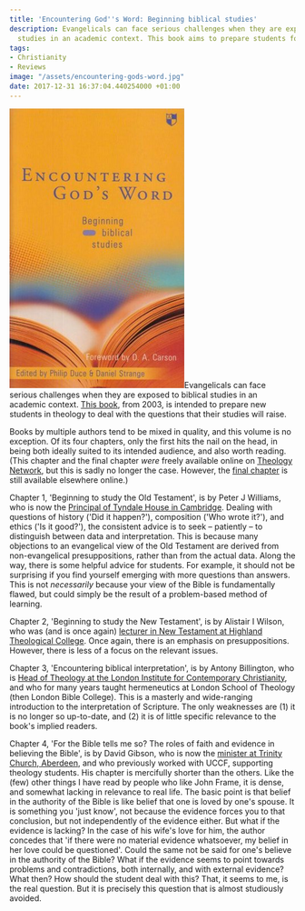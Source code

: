 ```yaml
---
title: 'Encountering God''s Word: Beginning biblical studies'
description: Evangelicals can face serious challenges when they are exposed to biblical
  studies in an academic context. This book aims to prepare students for the task.
tags:
- Christianity
- Reviews
image: "/assets/encountering-gods-word.jpg"
date: 2017-12-31 16:37:04.440254000 +01:00
---
```

[<img alt="Encountering God's Word: Beginning biblical studies, edited by Philip Duce and Daniel Strange" src="/assets/encountering-gods-word.jpg" class="alignright" />](http://www.ivpbooks.com/product/encountering-gods-word/ "Encountering God's Word: Beginning biblical studies, edited by Philip Duce and Daniel Strange")Evangelicals can face serious challenges when they are exposed to biblical studies in an academic context. [This book](http://www.ivpbooks.com/product/encountering-gods-word/), from 2003, is intended to prepare new students in theology to deal with the questions that their studies will raise.

Books by multiple authors tend to be mixed in quality, and this volume is no exception. Of its four chapters, only the first hits the nail on the head, in being both ideally suited to its intended audience, and also worth reading. (This chapter and the final chapter _were_ freely available online on [Theology Network](https://www.theologynetwork.org/), but this is sadly no longer the case. However, the [final chapter](https://www.uniontheology.org/resources/bible/biblical-theology/for-the-bible-tells-me-so-the-roles-of-faith-and-evidence-in-believing-the-bible) is still available elsewhere online.)

Chapter 1, 'Beginning to study the Old Testament', is by Peter J Williams, who is now the [Principal of Tyndale House in Cambridge](http://www.tyndale.cam.ac.uk/peter-williams). Dealing with questions of history ('Did it happen?'), composition ('Who wrote it?'), and ethics ('Is it good?'), the consistent advice is to seek &ndash; patiently &ndash; to distinguish between data and interpretation. This is because many objections to an evangelical view of the Old Testament are derived from non-evangelical presuppositions, rather than from the actual data. Along the way, there is some helpful advice for students. For example, it should not be surprising if you find yourself emerging with more questions than answers. This is not _necessarily_ because your view of the Bible is fundamentally flawed, but could simply be the result of a problem-based method of learning.

Chapter 2, 'Beginning to study the New Testament', is by Alistair I Wilson, who was (and is once again) [lecturer in New Testament at Highland Theological College](https://www.htc.uhi.ac.uk/about-us/faculty/dr-alistair-wilson/). Once again, there is an emphasis on presuppositions. However, there is less of a focus on the relevant issues.

Chapter 3, 'Encountering biblical interpretation', is by Antony Billington, who is [Head of Theology at the London Institute for Contemporary Christianity](https://www.licc.org.uk/about/), and who for many years taught hermeneutics at London School of Theology (then London Bible College). This is a masterly and wide-ranging introduction to the interpretation of Scripture. The only weaknesses are (1) it is no longer so up-to-date, and (2) it is of little specific relevance to the book's implied readers.

Chapter 4, 'For the Bible tells me so? The roles of faith and evidence in believing the Bible', is by David Gibson, who is now the [minister at Trinity Church, Aberdeen](https://trinityaberdeen.org.uk/who/), and who previously worked with UCCF, supporting theology students. His chapter is mercifully shorter than the others. Like the (few) other things I have read by people who like John Frame, it is dense, and somewhat lacking in relevance to real life. The basic point is that belief in the authority of the Bible is like belief that one is loved by one's spouse. It is something you 'just know', not because the evidence forces you to that conclusion, but not independently of the evidence either. But what if the evidence is lacking? In the case of his wife's love for him, the author concedes that 'if there were no material evidence whatsoever, my belief in her love could be questioned'. Could the same not be said for one's believe in the authority of the Bible? What if the evidence seems to point towards problems and contradictions, both internally, and with external evidence? What then? How should the student deal with this? That, it seems to me, is the real question. But it is precisely this question that is almost studiously avoided.
